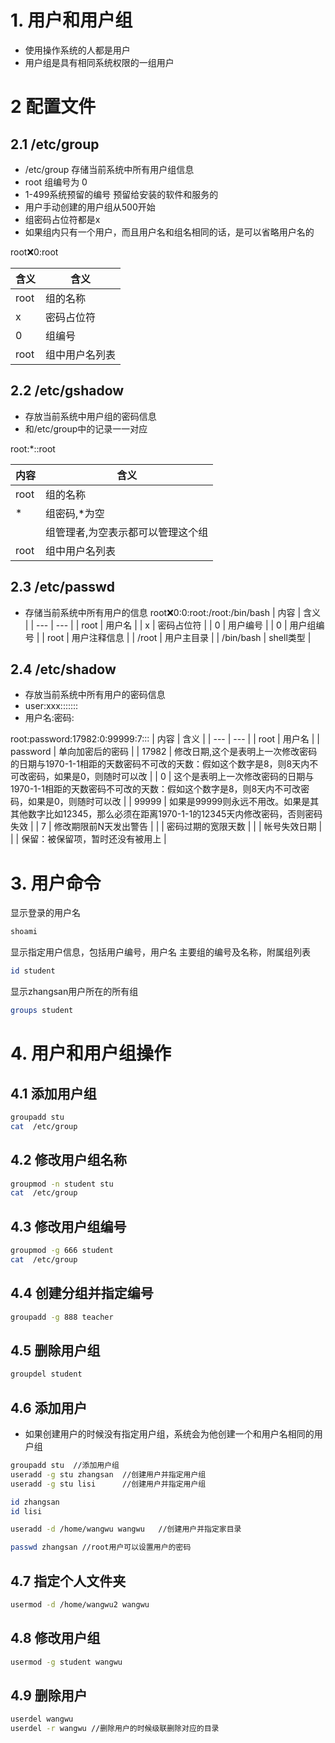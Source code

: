# 1. 用户和用户组
- 使用操作系统的人都是用户
- 用户组是具有相同系统权限的一组用户

# 2 配置文件
## 2.1 /etc/group
- /etc/group 存储当前系统中所有用户组信息
- root 组编号为 0
- 1-499系统预留的编号 预留给安装的软件和服务的
- 用户手动创建的用户组从500开始
- 组密码占位符都是x
- 如果组内只有一个用户，而且用户名和组名相同的话，是可以省略用户名的

root:x:0:root

| 含义 | 含义 |
| --- | --- |
| root | 组的名称 |
| x | 密码占位符 |
| 0 | 组编号 |
| root | 组中用户名列表 |

## 2.2 /etc/gshadow
- 存放当前系统中用户组的密码信息
- 和/etc/group中的记录一一对应

root:*::root

| 内容 | 含义 |
| --- | --- |
| root | 组的名称 |
| * | 组密码,*为空 |
|  | 组管理者,为空表示都可以管理这个组 |
| root | 组中用户名列表 |

## 2.3 /etc/passwd
- 存储当前系统中所有用户的信息
root:x:0:0:root:/root:/bin/bash
| 内容 | 含义 |
| --- | --- |
| root | 用户名 |
| x | 密码占位符 |
| 0 | 用户编号 |
| 0 | 用户组编号 |
| root | 用户注释信息 |
| /root | 用户主目录 |
| /bin/bash | shell类型 |

## 2.4 /etc/shadow
- 存放当前系统中所有用户的密码信息
- user:xxx:::::::
- 用户名:密码:

root:password:17982:0:99999:7:::
| 内容 | 含义 |
| --- | --- |
| root | 用户名 |
| password | 单向加密后的密码 |
| 17982 | 修改日期,这个是表明上一次修改密码的日期与1970-1-1相距的天数密码不可改的天数：假如这个数字是8，则8天内不可改密码，如果是0，则随时可以改 |
| 0 | 这个是表明上一次修改密码的日期与1970-1-1相距的天数密码不可改的天数：假如这个数字是8，则8天内不可改密码，如果是0，则随时可以改 |
| 99999 | 如果是99999则永远不用改。如果是其其他数字比如12345，那么必须在距离1970-1-1的12345天内修改密码，否则密码失效 |
| 7 | 修改期限前N天发出警告 |
|  | 密码过期的宽限天数 |
|  | 帐号失效日期 |
|  | 保留：被保留项，暂时还没有被用上 |

# 3. 用户命令
显示登录的用户名
```bash
shoami
```
显示指定用户信息，包括用户编号，用户名 主要组的编号及名称，附属组列表
```bash
id student
```
显示zhangsan用户所在的所有组
```bash
groups student 
```
# 4. 用户和用户组操作
## 4.1 添加用户组
```bash
groupadd stu
cat  /etc/group
```
## 4.2 修改用户组名称
```bash
groupmod -n student stu
cat  /etc/group
```
## 4.3 修改用户组编号
```bash
groupmod -g 666 student
cat  /etc/group
```
## 4.4 创建分组并指定编号 
```bash
groupadd -g 888 teacher
```
## 4.5 删除用户组
```bash
groupdel student
```
## 4.6 添加用户
- 如果创建用户的时候没有指定用户组，系统会为他创建一个和用户名相同的用户组
```bash
groupadd stu  //添加用户组
useradd -g stu zhangsan  //创建用户并指定用户组
useradd -g stu lisi      //创建用户并指定用户组

id zhangsan
id lisi

useradd -d /home/wangwu wangwu   //创建用户并指定家目录

passwd zhangsan //root用户可以设置用户的密码
```
## 4.7 指定个人文件夹
```bash
usermod -d /home/wangwu2 wangwu
```
## 4.8 修改用户组
```bash
usermod -g student wangwu
```
## 4.9 删除用户
```bash
userdel wangwu
userdel -r wangwu //删除用户的时候级联删除对应的目录
```